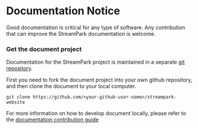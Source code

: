 # Documentation Notice

Good documentation is critical for any type of software. Any contribution that can improve the StreamPark documentation is welcome.

### Get the document project

Documentation for the StreamPark project is maintained in a separate [git repository](https://github.com/apache/streampark-website).

First you need to fork the document project into your own github repository, and then clone the document to your local computer.

```
git clone https://github.com/<your-github-user-name>/streampark-website
```

For more information on how to develop document locally, please refer to the [documentation contribution guide](https://github.com/apache/streampark-website/blob/dev/README.md)
